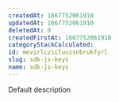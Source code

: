 ```yaml
---
createdAt: 1667752061910
updatedAt: 1667752061910
deletedAt: 0
createdFirstAt: 1667752061910
categoryStackCalculated: 
id: mevirlczicluuzsnbrukfyrl
slug: sdk-js-keys
name: sdk-js-keys
---
```


Default description
